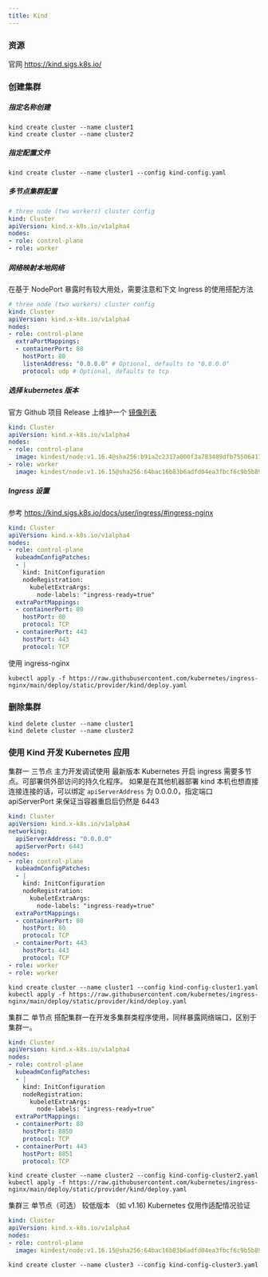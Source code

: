 ```yaml
---
title: Kind
---
```


### 资源

官网 https://kind.sigs.k8s.io/

### 创建集群

##### 指定名称创建

```shell
kind create cluster --name cluster1
kind create cluster --name cluster2
```

##### 指定配置文件

```
kind create cluster --name cluster1 --config kind-config.yaml
```

##### 多节点集群配置

```yaml title="kind-config.yaml"
# three node (two workers) cluster config
kind: Cluster
apiVersion: kind.x-k8s.io/v1alpha4
nodes:
- role: control-plane
- role: worker
```

##### 网络映射本地网络  
在基于 NodePort 暴露时有较大用处，需要注意和下文 Ingress 的使用搭配方法

```yaml title="kind-config.yaml"
# three node (two workers) cluster config
kind: Cluster
apiVersion: kind.x-k8s.io/v1alpha4
nodes:
- role: control-plane
  extraPortMappings:
  - containerPort: 80
    hostPort: 80
    listenAddress: "0.0.0.0" # Optional, defaults to "0.0.0.0"
    protocol: udp # Optional, defaults to tcp
```

##### 选择 kubernetes 版本

官方 Github 项目 Release 上维护一个 [镜像列表](https://github.com/kubernetes-sigs/kind/releases)

```yaml title="kind-config.yaml"
kind: Cluster
apiVersion: kind.x-k8s.io/v1alpha4
nodes:
- role: control-plane
  image: kindest/node:v1.16.4@sha256:b91a2c2317a000f3a783489dfb755064177dbc3a0b2f4147d50f04825d016f55
- role: worker
  image: kindest/node:v1.16.15@sha256:64bac16b83b6adfd04ea3fbcf6c9b5b893277120f2b2cbf9f5fa3e5d4c2260cc
```

##### Ingress 设置

参考 https://kind.sigs.k8s.io/docs/user/ingress/#ingress-nginx

```yaml title="kind-config.yaml"
kind: Cluster
apiVersion: kind.x-k8s.io/v1alpha4
nodes:
- role: control-plane
  kubeadmConfigPatches:
  - |
    kind: InitConfiguration
    nodeRegistration:
      kubeletExtraArgs:
        node-labels: "ingress-ready=true"
  extraPortMappings:
  - containerPort: 80
    hostPort: 80
    protocol: TCP
  - containerPort: 443
    hostPort: 443
    protocol: TCP
```

使用 ingress-nginx
```
kubectl apply -f https://raw.githubusercontent.com/kubernetes/ingress-nginx/main/deploy/static/provider/kind/deploy.yaml
```

### 删除集群

```shell
kind delete cluster --name cluster1
kind delete cluster --name cluster2
```

### 使用 Kind 开发 Kubernetes 应用

集群一 三节点 主力开发调试使用 最新版本 Kubernetes 开启 ingress 
需要多节点。可部署供外部访问的持久化程序。
如果是在其他机器部署 kind 本机也想直接连接连接的话，可以绑定 `apiServerAddress` 为 0.0.0.0，指定端口 apiServerPort 来保证当容器重启后仍然是 6443

```yaml title="kind-config-cluster1.yaml"
kind: Cluster
apiVersion: kind.x-k8s.io/v1alpha4
networking:
  apiServerAddress: "0.0.0.0"
  apiServerPort: 6443
nodes:
- role: control-plane
  kubeadmConfigPatches:
  - |
    kind: InitConfiguration
    nodeRegistration:
      kubeletExtraArgs:
        node-labels: "ingress-ready=true"
  extraPortMappings:
  - containerPort: 80
    hostPort: 80
    protocol: TCP
  - containerPort: 443
    hostPort: 443
    protocol: TCP
- role: worker
- role: worker
```

```shell
kind create cluster --name cluster1 --config kind-config-cluster1.yaml
kubectl apply -f https://raw.githubusercontent.com/kubernetes/ingress-nginx/main/deploy/static/provider/kind/deploy.yaml
```

集群二 单节点 搭配集群一在开发多集群类程序使用，同样暴露网络端口，区别于集群一。
```yaml title="kind-config-cluster2.yaml"
kind: Cluster
apiVersion: kind.x-k8s.io/v1alpha4
nodes:
- role: control-plane
  kubeadmConfigPatches:
  - |
    kind: InitConfiguration
    nodeRegistration:
      kubeletExtraArgs:
        node-labels: "ingress-ready=true"
  extraPortMappings:
  - containerPort: 80
    hostPort: 8850
    protocol: TCP
  - containerPort: 443
    hostPort: 8851
    protocol: TCP
```

```shell
kind create cluster --name cluster2 --config kind-config-cluster2.yaml
kubectl apply -f https://raw.githubusercontent.com/kubernetes/ingress-nginx/main/deploy/static/provider/kind/deploy.yaml
```

集群三 单节点（可选） 较低版本 （如 v1.16) Kubernetes  仅用作适配情况验证
```yaml title="kind-config-cluster3.yaml"
kind: Cluster
apiVersion: kind.x-k8s.io/v1alpha4
nodes:
- role: control-plane
  image: kindest/node:v1.16.15@sha256:64bac16b83b6adfd04ea3fbcf6c9b5b893277120f2b2cbf9f5fa3e5d4c2260cc
```

```shell
kind create cluster --name cluster3 --config kind-config-cluster3.yaml
```
